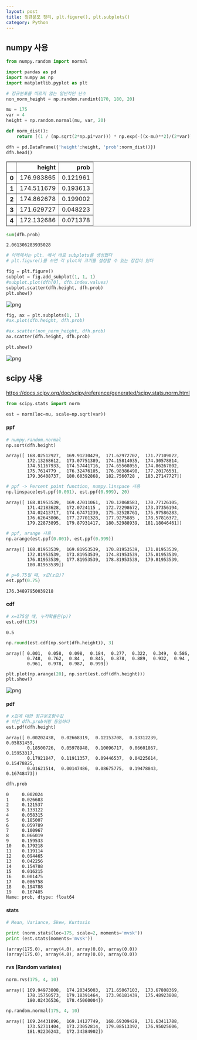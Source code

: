 ```yaml
---
layout: post
title: 정규분포 정리, plt.figure(), plt.subplots()
category: Python
---
```


## numpy 사용


```python
from numpy.random import normal
```


```python
import pandas as pd
import numpy as np
import matplotlib.pyplot as plt
```


```python
# 정규분포를 따르지 않는 일반적인 난수
non_norm_height = np.random.randint(170, 180, 20)
```


```python
mu = 175
var = 4
height = np.random.normal(mu, var, 20)

def norm_dist():
    return [(1 / (np.sqrt(2*np.pi*var))) * np.exp(-((x-mu)**2)/(2*var)) for x in height]

dfh = pd.DataFrame({'height':height, 'prob':norm_dist()})
dfh.head()
```




<div>
<table border="1" class="dataframe">
  <thead>
    <tr style="text-align: right;">
      <th></th>
      <th>height</th>
      <th>prob</th>
    </tr>
  </thead>
  <tbody>
    <tr>
      <th>0</th>
      <td>176.983865</td>
      <td>0.121961</td>
    </tr>
    <tr>
      <th>1</th>
      <td>174.511679</td>
      <td>0.193613</td>
    </tr>
    <tr>
      <th>2</th>
      <td>174.862678</td>
      <td>0.199002</td>
    </tr>
    <tr>
      <th>3</th>
      <td>171.629727</td>
      <td>0.048223</td>
    </tr>
    <tr>
      <th>4</th>
      <td>172.132686</td>
      <td>0.071378</td>
    </tr>
  </tbody>
</table>
</div>




```python
sum(dfh.prob)
```




    2.061306283935028




```python
# 아래에서는 plt. 에서 바로 subplots를 생성했다
# plt.figure()를 쓰면 각 plot의 크기를 설정할 수 있는 장점이 있다

fig = plt.figure()
subplot = fig.add_subplot(1, 1, 1)
#subplot.plot(dfh[0], dfh.index.values)
subplot.scatter(dfh.height, dfh.prob)
plt.show()
```


![png](normal_dist_sum_files/normal_dist_sum_6_0.png)



```python
fig, ax = plt.subplots(1, 1)
#ax.plot(dfh.height, dfh.prob)

#ax.scatter(non_norm_height, dfh.prob)
ax.scatter(dfh.height, dfh.prob)

plt.show()
```


![png](normal_dist_sum_files/normal_dist_sum_7_0.png)


## scipy 사용

https://docs.scipy.org/doc/scipy/reference/generated/scipy.stats.norm.html


```python
from scipy.stats import norm
```


```python
est = norm(loc=mu, scale=np.sqrt(var))
```

#### ppf


```python
# numpy.random.normal
np.sort(dfh.height)
```




    array([ 168.02512927,  169.91230429,  171.62972702,  171.77109022,
            172.13268612,  173.07751389,  174.15814035,  174.30578814,
            174.51167933,  174.57441716,  174.65568055,  174.86267802,
            175.7614779 ,  176.32476105,  176.98386498,  177.20176531,
            179.36408737,  180.60392868,  182.7560728 ,  183.27147727])




```python
# ppf -> Percent point function, numpy.linspace 사용
np.linspace(est.ppf(0.001), est.ppf(0.999), 20)
```




    array([ 168.81953539,  169.47011061,  170.12068583,  170.77126105,
            171.42183628,  172.0724115 ,  172.72298672,  173.37356194,
            174.02413717,  174.67471239,  175.32528761,  175.97586283,
            176.62643806,  177.27701328,  177.9275885 ,  178.57816372,
            179.22873895,  179.87931417,  180.52988939,  181.18046461])




```python
# ppf, arange 사용
np.arange(est.ppf(0.001), est.ppf(0.999))
```




    array([ 168.81953539,  169.81953539,  170.81953539,  171.81953539,
            172.81953539,  173.81953539,  174.81953539,  175.81953539,
            176.81953539,  177.81953539,  178.81953539,  179.81953539,
            180.81953539])




```python
# p=0.75일 때, x값(z값)?
est.ppf(0.75)
```




    176.34897950039218



#### cdf


```python
# x=175일 때, 누적확률은(p)?
est.cdf(175)
```




    0.5




```python
np.round(est.cdf(np.sort(dfh.height)), 3)
```




    array([ 0.001,  0.058,  0.098,  0.184,  0.277,  0.322,  0.349,  0.586,
            0.748,  0.762,  0.84 ,  0.845,  0.878,  0.889,  0.932,  0.94 ,
            0.961,  0.978,  0.987,  0.999])




```python
plt.plot(np.arange(20), np.sort(est.cdf(dfh.height)))
plt.show()
```


![png](normal_dist_sum_files/normal_dist_sum_20_0.png)


#### pdf


```python
# x값에 대한 정규분포함수값
# 이건 dfh.prob이랑 동일하다
est.pdf(dfh.height)
```




    array([ 0.00202438,  0.02668319,  0.12153708,  0.13312239,  0.05831459,
            0.18500726,  0.05978948,  0.10096717,  0.06601867,  0.15953317,
            0.17921847,  0.11911357,  0.09446537,  0.04225614,  0.15478825,
            0.01621514,  0.00147486,  0.08675775,  0.19478843,  0.16748473])




```python
dfh.prob
```




    0     0.002024
    1     0.026683
    2     0.121537
    3     0.133122
    4     0.058315
    5     0.185007
    6     0.059789
    7     0.100967
    8     0.066019
    9     0.159533
    10    0.179218
    11    0.119114
    12    0.094465
    13    0.042256
    14    0.154788
    15    0.016215
    16    0.001475
    17    0.086758
    18    0.194788
    19    0.167485
    Name: prob, dtype: float64



#### stats


```python
# Mean, Variance, Skew, Kurtosis

print (norm.stats(loc=175, scale=2, moments='mvsk'))
print (est.stats(moments='mvsk'))
```

    (array(175.0), array(4.0), array(0.0), array(0.0))
    (array(175.0), array(4.0), array(0.0), array(0.0))


#### rvs (Random variates)


```python
norm.rvs(175, 4, 10)
```




    array([ 169.94973808,  174.20345003,  171.65067103,  173.67808369,
            178.15750573,  179.18391464,  173.96181439,  175.48923808,
            180.02436536,  178.45060004])




```python
np.random.normal(175, 4, 10)
```




    array([ 169.24431896,  169.14127749,  168.69309429,  171.63411788,
            173.52711404,  173.23052814,  179.08513392,  176.95025606,
            181.92236243,  172.34384902])
